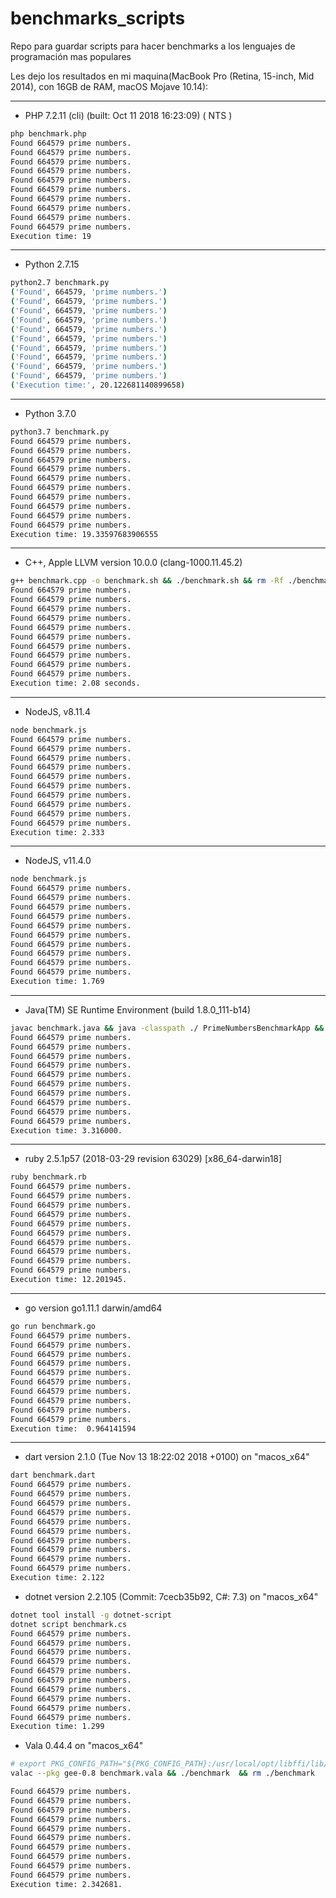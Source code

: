 benchmarks_scripts
==================

Repo para guardar scripts para hacer benchmarks a los lenguajes de programación mas populares

Les dejo los resultados en mi maquina(MacBook Pro (Retina, 15-inch, Mid 2014), con 16GB de RAM, macOS Mojave 10.14):

---

- PHP 7.2.11 (cli) (built: Oct 11 2018 16:23:09) ( NTS )
```bash
php benchmark.php
Found 664579 prime numbers.
Found 664579 prime numbers.
Found 664579 prime numbers.
Found 664579 prime numbers.
Found 664579 prime numbers.
Found 664579 prime numbers.
Found 664579 prime numbers.
Found 664579 prime numbers.
Found 664579 prime numbers.
Found 664579 prime numbers.
Execution time: 19
```
---

- Python 2.7.15
```bash
python2.7 benchmark.py
('Found', 664579, 'prime numbers.')
('Found', 664579, 'prime numbers.')
('Found', 664579, 'prime numbers.')
('Found', 664579, 'prime numbers.')
('Found', 664579, 'prime numbers.')
('Found', 664579, 'prime numbers.')
('Found', 664579, 'prime numbers.')
('Found', 664579, 'prime numbers.')
('Found', 664579, 'prime numbers.')
('Found', 664579, 'prime numbers.')
('Execution time:', 20.122681140899658)
```
---

- Python 3.7.0
```bash
python3.7 benchmark.py
Found 664579 prime numbers.
Found 664579 prime numbers.
Found 664579 prime numbers.
Found 664579 prime numbers.
Found 664579 prime numbers.
Found 664579 prime numbers.
Found 664579 prime numbers.
Found 664579 prime numbers.
Found 664579 prime numbers.
Found 664579 prime numbers.
Execution time: 19.33597683906555
```
---

- C++, Apple LLVM version 10.0.0 (clang-1000.11.45.2)
```bash
g++ benchmark.cpp -o benchmark.sh && ./benchmark.sh && rm -Rf ./benchmark.sh
Found 664579 prime numbers.
Found 664579 prime numbers.
Found 664579 prime numbers.
Found 664579 prime numbers.
Found 664579 prime numbers.
Found 664579 prime numbers.
Found 664579 prime numbers.
Found 664579 prime numbers.
Found 664579 prime numbers.
Found 664579 prime numbers.
Execution time: 2.08 seconds.
```
---

- NodeJS, v8.11.4
```bash
node benchmark.js
Found 664579 prime numbers.
Found 664579 prime numbers.
Found 664579 prime numbers.
Found 664579 prime numbers.
Found 664579 prime numbers.
Found 664579 prime numbers.
Found 664579 prime numbers.
Found 664579 prime numbers.
Found 664579 prime numbers.
Found 664579 prime numbers.
Execution time: 2.333
```
---

- NodeJS, v11.4.0
```bash
node benchmark.js
Found 664579 prime numbers.
Found 664579 prime numbers.
Found 664579 prime numbers.
Found 664579 prime numbers.
Found 664579 prime numbers.
Found 664579 prime numbers.
Found 664579 prime numbers.
Found 664579 prime numbers.
Found 664579 prime numbers.
Found 664579 prime numbers.
Execution time: 1.769
```
---

- Java(TM) SE Runtime Environment (build 1.8.0_111-b14)
```bash
javac benchmark.java && java -classpath ./ PrimeNumbersBenchmarkApp && rm -Rf *.class
Found 664579 prime numbers.
Found 664579 prime numbers.
Found 664579 prime numbers.
Found 664579 prime numbers.
Found 664579 prime numbers.
Found 664579 prime numbers.
Found 664579 prime numbers.
Found 664579 prime numbers.
Found 664579 prime numbers.
Found 664579 prime numbers.
Execution time: 3.316000.
```
---

- ruby 2.5.1p57 (2018-03-29 revision 63029) \[x86_64-darwin18]
```bash
ruby benchmark.rb
Found 664579 prime numbers.
Found 664579 prime numbers.
Found 664579 prime numbers.
Found 664579 prime numbers.
Found 664579 prime numbers.
Found 664579 prime numbers.
Found 664579 prime numbers.
Found 664579 prime numbers.
Found 664579 prime numbers.
Found 664579 prime numbers.
Execution time: 12.201945.
```
---

- go version go1.11.1 darwin/amd64
```bash
go run benchmark.go
Found 664579 prime numbers.
Found 664579 prime numbers.
Found 664579 prime numbers.
Found 664579 prime numbers.
Found 664579 prime numbers.
Found 664579 prime numbers.
Found 664579 prime numbers.
Found 664579 prime numbers.
Found 664579 prime numbers.
Found 664579 prime numbers.
Execution time:  0.964141594
```
---

- dart version 2.1.0 (Tue Nov 13 18:22:02 2018 +0100) on "macos_x64"
```bash
dart benchmark.dart 
Found 664579 prime numbers.
Found 664579 prime numbers.
Found 664579 prime numbers.
Found 664579 prime numbers.
Found 664579 prime numbers.
Found 664579 prime numbers.
Found 664579 prime numbers.
Found 664579 prime numbers.
Found 664579 prime numbers.
Found 664579 prime numbers.
Execution time: 2.122
```

- dotnet version 2.2.105 (Commit: 7cecb35b92, C#: 7.3) on "macos_x64"
```bash
dotnet tool install -g dotnet-script
dotnet script benchmark.cs
Found 664579 prime numbers.
Found 664579 prime numbers.
Found 664579 prime numbers.
Found 664579 prime numbers.
Found 664579 prime numbers.
Found 664579 prime numbers.
Found 664579 prime numbers.
Found 664579 prime numbers.
Found 664579 prime numbers.
Found 664579 prime numbers.
Execution time: 1.299
```

- Vala 0.44.4 on "macos_x64"
```bash
# export PKG_CONFIG_PATH="${PKG_CONFIG_PATH}:/usr/local/opt/libffi/lib/pkgconfig" 
valac --pkg gee-0.8 benchmark.vala && ./benchmark  && rm ./benchmark

Found 664579 prime numbers.
Found 664579 prime numbers.
Found 664579 prime numbers.
Found 664579 prime numbers.
Found 664579 prime numbers.
Found 664579 prime numbers.
Found 664579 prime numbers.
Found 664579 prime numbers.
Found 664579 prime numbers.
Found 664579 prime numbers.
Execution time: 2.342681.
```
